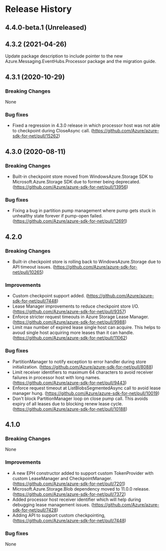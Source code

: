 # Release History

## 4.4.0-beta.1 (Unreleased)


## 4.3.2 (2021-04-26)

Update package description to include pointer to the new Azure.Messaging.EventHubs.Processor package and the migration guide.

## 4.3.1 (2020-10-29)
### Breaking Changes
None

### Bug fixes
- Fixed a regression in 4.3.0 release in which processor host was not able to checkpoint during CloseAsync call. (https://github.com/Azure/azure-sdk-for-net/pull/15262)

## 4.3.0 (2020-08-11)
### Breaking Changes
- Built-in checkpoint store moved from WindowsAzure.Storage SDK to Microsoft.Azure.Storage SDK due to former being deprecated. (https://github.com/Azure/azure-sdk-for-net/pull/13956)

### Bug fixes
- Fixing a bug in partition pump management where pump gets stuck in unhealthy state forever if pump-open failed. (https://github.com/Azure/azure-sdk-for-net/pull/12691)

## 4.2.0
### Breaking Changes
- Built-in checkpoint store is rolling back to WindowsAzure.Storage due to API timeout issues. (https://github.com/Azure/azure-sdk-for-net/pull/10265)

### Improvements
- Custom checkpoint support added. (https://github.com/Azure/azure-sdk-for-net/pull/7448)
- Lease Manager improvements to reduce checkpoint store I/O. (https://github.com/Azure/azure-sdk-for-net/pull/9357)
- Enforce stricter request timeouts in Azure Storage Lease Manager. (https://github.com/Azure/azure-sdk-for-net/pull/9988)
- Limit max number of expired lease single host can acquire. This helps to avoud single host acquiring more leases than it can handle. (https://github.com/Azure/azure-sdk-for-net/pull/11062)

### Bug fixes
- PartitionManager to notify exception to error handler during store initialization. (https://github.com/Azure/azure-sdk-for-net/pull/8088)
- Limit receiver identifiers to maximum 64 characters to avoid receiver failures in processor host with long names. (https://github.com/Azure/azure-sdk-for-net/pull/9443)
- Enforce request timeout at ListBlobsSegmentedAsync call to avoid lease manager hung. (https://github.com/Azure/azure-sdk-for-net/pull/10019)
- Don't block PartitionManager loop on close pump call. This avoids expiry of all leases due to blocking renew lease cycle. (https://github.com/Azure/azure-sdk-for-net/pull/10188)

## 4.1.0
### Breaking Changes
None

### Improvements
- A new EPH constructor added to support custom TokenProvider with custom LeaseManager and CheckpointManager. (https://github.com/Azure/azure-sdk-for-net/pull/7201)
- Microsoft.Azure.Storage.Blob dependency moved to 11.0.0 release. (https://github.com/Azure/azure-sdk-for-net/pull/7372)
- Added processor host receiver identifier which will help during debugging lease management issues. (https://github.com/Azure/azure-sdk-for-net/pull/7428)
- Adding API to support custom checkpointing, (https://github.com/Azure/azure-sdk-for-net/pull/7448)

### Bug fixes
None
